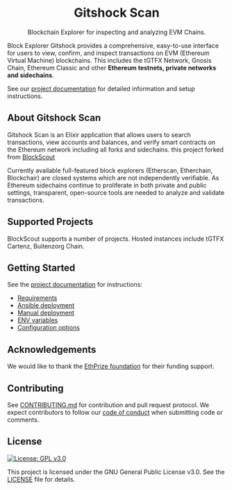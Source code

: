 <h1 align="center">Gitshock Scan</h1>
<p align="center">Blockchain Explorer for inspecting and analyzing EVM Chains.</p>


Block Explorer Gitshock provides a comprehensive, easy-to-use interface for users to view, confirm, and inspect transactions on EVM (Ethereum Virtual Machine) blockchains. This includes the tGTFX Network, Gnosis Chain, Ethereum Classic and other **Ethereum testnets, private networks and sidechains**.

See our [project documentation](https://docs.gitshock.com/explorer) for detailed information and setup instructions.

## About Gitshock Scan

Gitshock Scan is an Elixir application that allows users to search transactions, view accounts and balances, and verify smart contracts on the Ethereum network including all forks and sidechains. this project forked from [BlockScout](https://docs.blockscout.com/) 

Currently available full-featured block explorers (Etherscan, Etherchain, Blockchair) are closed systems which are not independently verifiable.  As Ethereum sidechains continue to proliferate in both private and public settings, transparent, open-source tools are needed to analyze and validate transactions.

## Supported Projects

BlockScout supports a number of projects. Hosted instances include tGTFX Cartenz, Buitenzorg Chain. 

## Getting Started

See the [project documentation](https://docs.blockscout.com/) for instructions:

- [Requirements](https://docs.blockscout.com/for-developers/information-and-settings/requirements)
- [Ansible deployment](https://docs.blockscout.com/for-developers/ansible-deployment)
- [Manual deployment](https://docs.blockscout.com/for-developers/manual-deployment)
- [ENV variables](https://docs.blockscout.com/for-developers/information-and-settings/env-variables)
- [Configuration options](https://docs.blockscout.com/for-developers/configuration-options)

## Acknowledgements

We would like to thank the [EthPrize foundation](http://ethprize.io/) for their funding support.

## Contributing

See [CONTRIBUTING.md](CONTRIBUTING.md) for contribution and pull request protocol. We expect contributors to follow our [code of conduct](CODE_OF_CONDUCT.md) when submitting code or comments.

## License

[![License: GPL v3.0](https://img.shields.io/badge/License-GPL%20v3-blue.svg)](https://www.gnu.org/licenses/gpl-3.0)

This project is licensed under the GNU General Public License v3.0. See the [LICENSE](LICENSE) file for details.
